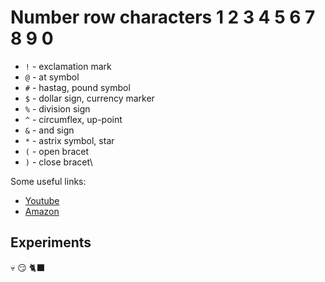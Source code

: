 # Number row characters 1 2 3 4 5 6 7 8 9 0 

* `!` - exclamation mark
*  `@` - at symbol
*  `#` - hastag, pound symbol
*  `$` - dollar sign, currency marker
*  `%` - division sign
*  `^` - circumflex, up-point
*  `&` - and sign
*  `*` - astrix symbol, star
*  `(` - open bracet
*  `)` - close bracet\

  Some useful links:

* [Youtube](youtube.com)
* [Amazon](amazon.ca)

## Experiments
💀
😏
🐈‍⬛

  

